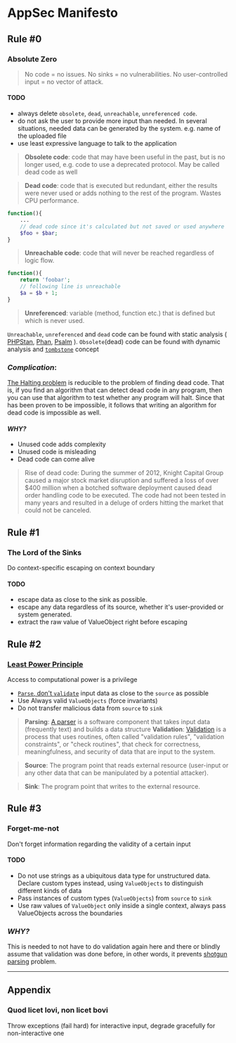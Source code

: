 # AppSec Manifesto
## Rule #0
### Absolute Zero
> No code = no issues. No sinks = no vulnerabilities. No user-controlled input = no vector of attack.

#### TODO
- always delete `obsolete`, `dead`, `unreachable`, `unreferenced code`.
- do not ask the user to provide more input than needed. In several situations, needed data can be generated by the system. e.g. name of the uploaded file
- use least expressive language to talk to the application

> **Obsolete code**:
code that may have been useful in the past, but is no longer used, e.g. code to use a deprecated protocol. May be called dead code as well
 
> **Dead code**:
code that is executed but redundant, either the results were never used or adds nothing to the rest of the program. Wastes CPU performance.
```php
function(){
    ...
    // dead code since it's calculated but not saved or used anywhere
    $foo + $bar;
}
```

> **Unreachable code**:
code that will never be reached regardless of logic flow. 
```php
function(){
    return 'foobar';
    // following line is unreachable
    $a = $b + 1;
}
```

> **Unreferenced**:
variable (method, function etc.) that is defined but which is never used.

`Unreachable`, `unreferenced` and `dead` code can be found with static analysis ( [PHPStan](https://github.com/phpstan/phpstan), [Phan](https://github.com/phan/phan), [Psalm](https://github.com/vimeo/psalm) ). 
`Obsolete`(dead) code can be found with dynamic analysis and [`tombstone`](https://github.com/krakjoe/tombs) concept

### *Complication*: 
[The Halting problem](https://en.wikipedia.org/wiki/Halting_problem) is reducible to the problem of finding dead code. That is, if you find an algorithm that can detect dead code in any program, then you can use that algorithm to test whether any program will halt. Since that has been proven to be impossible, it follows that writing an algorithm for dead code is impossible as well.

#### *WHY?*
- Unused code adds complexity
- Unused code is misleading
- Dead code can come alive
>Rise of dead code:
During the summer of 2012, Knight Capital Group caused a major stock market disruption and suffered a loss of over $400 million when a botched software deployment caused dead order handling code to be executed. The code had not been tested in many years and resulted in a deluge of orders hitting the market that could not be canceled.

## Rule #1
### The Lord of the Sinks
Do context-specific escaping on context boundary
#### TODO
- escape data as close to the sink as possible.
- escape any data regardless of its source, whether it's user-provided or system generated.
- extract the raw value of ValueObject right before escaping
## Rule #2
### [Least Power Principle](https://en.wikipedia.org/wiki/Rule_of_least_power)
Access to computational power is a privilege

- [`Parse`, don't `validate`](https://lexi-lambda.github.io/blog/2019/11/05/parse-don-t-validate/ ) input data as close to the `source` as possible
- Use Always valid `ValueObjects` (force invariants)
- Do not transfer malicious data from `source` to `sink`

 > **Parsing**:
 [A parser](https://en.wikipedia.org/wiki/Parsing) is a software component that takes input data (frequently text) and builds a data structure
 > **Validation**:
 [Validation](https://en.wikipedia.org/wiki/Data_validation) is a process that uses routines, often called "validation rules", "validation constraints", or "check routines", that check for correctness, meaningfulness, and security of data that are input to the system.
 
> **Source**:
The program point that reads external resource (user-input or any other data that can be manipulated by a potential attacker).

> **Sink**:
The program point that writes to the external resource. 

## Rule #3
### Forget-me-not
Don't forget information regarding the validity of a certain input
#### TODO
- Do not use strings as a ubiquitous data type for unstructured data. Declare custom types instead, using `ValueObjects` to distinguish different kinds of data
- Pass instances of custom types (`ValueObjects`) from `source` to `sink`
- Use raw values of `ValueObject` only inside a single context, always pass ValueObjects across the boundaries

### *WHY?*
This is needed to not have to do validation again here and there or blindly assume that validation was done before, in other words, it prevents [shotgun parsing](http://langsec.org/papers/langsec-cwes-secdev2016.pdf) problem. 

---
## Appendix
### Quod licet Iovi, non licet bovi
Throw exceptions (fail hard) for interactive input, degrade gracefully for non-interactive one

